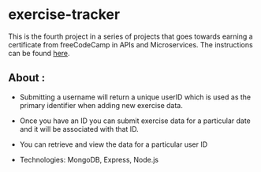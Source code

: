 # exercise-tracker
This is the fourth project in a series of projects that goes towards earning a certificate from freeCodeCamp in APIs and Microservices. The instructions can be found <a href="https://learn.freecodecamp.org/apis-and-microservices/apis-and-microservices-projects/exercise-tracker">here</a>.

## About :
* Submitting a username will return a unique userID which is used as the primary identifier when adding new exercise data.

* Once you have an ID you can submit exercise data for a particular date and it will be associated with that ID.

* You can retrieve and view the data for a particular user ID

* Technologies: MongoDB, Express, Node.js